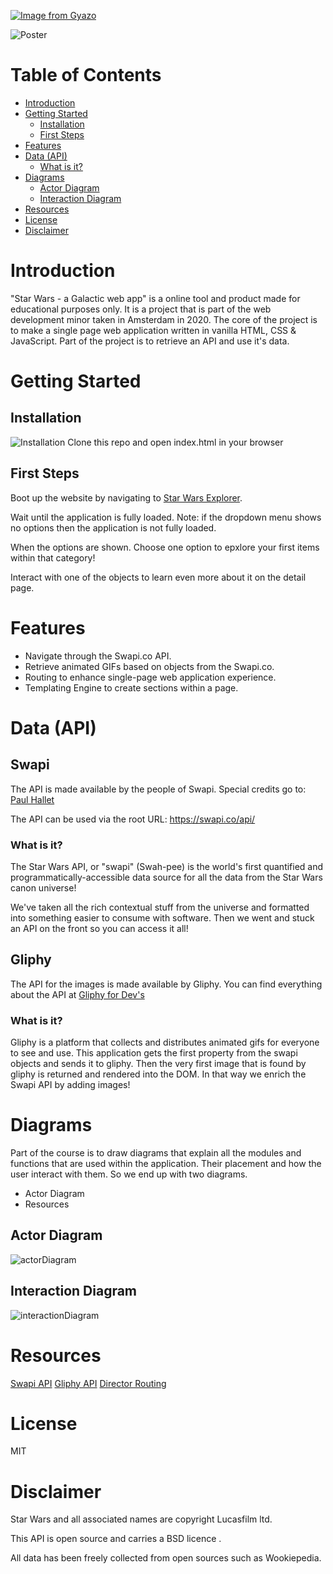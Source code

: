 [![Image from Gyazo](https://i.gyazo.com/3ce248b1999eab34d8a1978f94f3ce77.gif)](https://gyazo.com/3ce248b1999eab34d8a1978f94f3ce77)
<!-- Add a nice poster image here at the end of the week, showing off your shiny frontend 📸 -->
![Poster](https://i.imgur.com/43oKlKs.jpg)

<!-- Maybe a table of contents here? 📚 -->
# Table of Contents
- [Introduction](#introduction)
- [Getting Started](#getting-started)
  * [Installation](#installation)
  * [First Steps](#first-steps)
- [Features](#features)
- [Data (API)](#data--api-)
  * [What is it?](#what-is-it-)
- [Diagrams](#diagrams)
  * [Actor Diagram](#actor-diagram)
  * [Interaction Diagram](#interaction-diagram)
- [Resources](#resources)
- [License](#license)
- [Disclaimer](#disclaimer)


# Introduction
"Star Wars - a Galactic web app" is a online tool and product made for educational purposes only. It is a project that is part of the web development minor taken in Amsterdam in 2020. The core of the project is to make a single page web application written in vanilla HTML, CSS & JavaScript. Part of the project is to retrieve an API and use it's data.

# Getting Started


## Installation
![Installation](https://i.imgur.com/Ei87J9R.jpg)
Clone this repo and open index.html in your browser

## First Steps
Boot up the website by navigating to [Star Wars Explorer](https://robert-hoekstra.github.io/web-app-from-scratch-1920).

Wait until the application is fully loaded. Note: if the dropdown menu shows no options then the application is not fully loaded. 

When the options are shown. Choose one option to epxlore your first items within that category!

Interact with one of the objects to learn even more about it on the detail page.

# Features
* Navigate through the Swapi.co API.
* Retrieve animated GIFs based on objects from the Swapi.co.
* Routing to enhance single-page web application experience.
* Templating Engine to create sections within a page.


# Data (API)
## Swapi
The API is made available by the people of Swapi. 
Special credits go to: [Paul Hallet](https://phalt.co/?ref=swapi)

The API can be used via the root URL: https://swapi.co/api/
### What is it?
The Star Wars API, or "swapi" (Swah-pee) is the world's first quantified and programmatically-accessible data source for all the data from the Star Wars canon universe!

We've taken all the rich contextual stuff from the universe and formatted into something easier to consume with software. Then we went and stuck an API on the front so you can access it all!

## Gliphy
The API for the images is made available by Gliphy.
You can find everything about the API at [Gliphy for Dev's](https://developers.giphy.com/)

### What is it?
Gliphy is a platform that collects and distributes animated gifs for everyone to see and use.
This application gets the first property from the swapi objects and sends it to gliphy. Then the very first image that is found by gliphy is returned and rendered into the DOM. In that way we enrich the Swapi API by adding images!

# Diagrams
Part of the course is to draw diagrams that explain all the modules and functions that are used within the application. Their placement and how the user interact with them. So we end up with two diagrams.
* Actor Diagram
* Resources

## Actor Diagram
![actorDiagram](https://user-images.githubusercontent.com/45421908/74228307-7b0b6e80-4cc0-11ea-87d5-1ed1565ca808.png)

## Interaction Diagram
![interactionDiagram](https://user-images.githubusercontent.com/45421908/74236523-acd90100-4cd1-11ea-90e9-5254a309f7ad.png)


# Resources
[Swapi API](https://swapi.co/)
[Gliphy API](https://developers.giphy.com/)
[Director Routing](https://github.com/flatiron/director)

# License 
MIT

# Disclaimer
Star Wars and all associated names are copyright Lucasfilm ltd.

This API is open source and carries a BSD licence .

All data has been freely collected from open sources such as Wookiepedia.
